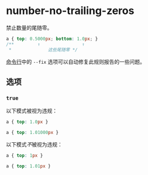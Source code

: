 # number-no-trailing-zeros

禁止数量的尾随零。

```css
a { top: 0.5000px; bottom: 1.0px; }
/**         ↑                ↑
 *              这些尾随零 */
```

[命令行](../../../docs/user-guide/cli.md#自动修复错误)中的 `--fix` 选项可以自动修复此规则报告的一些问题。

## 选项

### `true`

以下模式被视为违规：

```css
a { top: 1.0px }
```

```css
a { top: 1.01000px }
```

以下模式*不*被视为违规：

```css
a { top: 1px }
```

```css
a { top: 1.01px }
```
